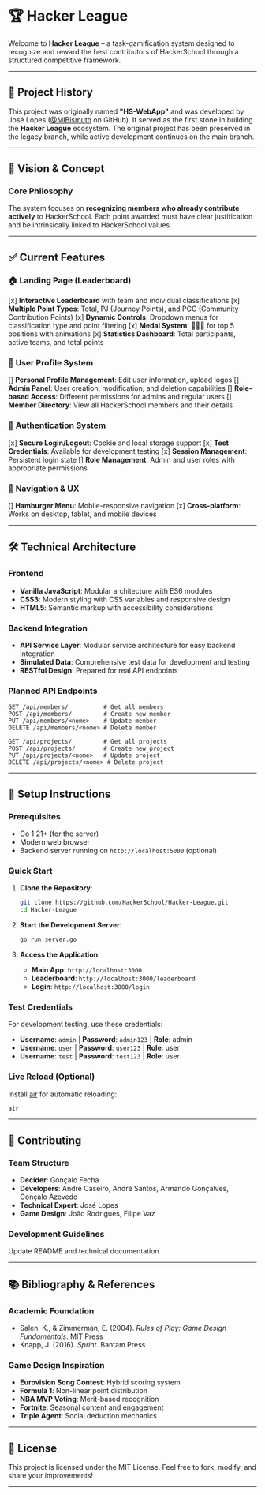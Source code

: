 # 🏆 Hacker League

Welcome to **Hacker League** – a task-gamification system designed to recognize and reward the best contributors of HackerSchool through a structured competitive framework.

---

## 📜 Project History

This project was originally named **"HS-WebApp"** and was developed by José Lopes ([@MIBismuth](https://github.com/MIBismuth) on GitHub). It served as the first stone in building the **Hacker League** ecosystem. The original project has been preserved in the legacy branch, while active development continues on the main branch.

---

## 🎯 Vision & Concept

### Core Philosophy
The system focuses on **recognizing members who already contribute actively** to HackerSchool. Each point awarded must have clear justification and be intrinsically linked to HackerSchool values.

---

## ✅ **Current Features**

### 🏠 **Landing Page (Leaderboard)**
[x] **Interactive Leaderboard** with team and individual classifications
[x] **Multiple Point Types**: Total, PJ (Journey Points), and PCC (Community Contribution Points)
[x] **Dynamic Controls**: Dropdown menus for classification type and point filtering
[x] **Medal System**: 🥇🥈🥉 for top 5 positions with animations
[x] **Statistics Dashboard**: Total participants, active teams, and total points

### 👤 **User Profile System**
[] **Personal Profile Management**: Edit user information, upload logos
[] **Admin Panel**: User creation, modification, and deletion capabilities
[] **Role-based Access**: Different permissions for admins and regular users
[] **Member Directory**: View all HackerSchool members and their details

### 🔐 **Authentication System**
[x] **Secure Login/Logout**: Cookie and local storage support
[x] **Test Credentials**: Available for development testing
[x] **Session Management**: Persistent login state
[] **Role Management**: Admin and user roles with appropriate permissions

### 📱 **Navigation & UX**
[] **Hamburger Menu**: Mobile-responsive navigation
[x] **Cross-platform**: Works on desktop, tablet, and mobile devices


---

## 🛠️ **Technical Architecture**

### **Frontend**
- **Vanilla JavaScript**: Modular architecture with ES6 modules
- **CSS3**: Modern styling with CSS variables and responsive design
- **HTML5**: Semantic markup with accessibility considerations

### **Backend Integration**
- **API Service Layer**: Modular service architecture for easy backend integration
- **Simulated Data**: Comprehensive test data for development and testing
- **RESTful Design**: Prepared for real API endpoints

### **Planned API Endpoints**
```
GET /api/members/          # Get all members
POST /api/members/         # Create new member
PUT /api/members/<nome>    # Update member
DELETE /api/members/<nome> # Delete member

GET /api/projects/         # Get all projects
POST /api/projects/        # Create new project
PUT /api/projects/<nome>   # Update project
DELETE /api/projects/<nome> # Delete project
```

---

## 🚀 **Setup Instructions**

### **Prerequisites**
- Go 1.21+ (for the server)
- Modern web browser
- Backend server running on `http://localhost:5000` (optional)

### **Quick Start**
1. **Clone the Repository**:
   ```bash
   git clone https://github.com/HackerSchool/Hacker-League.git
   cd Hacker-League
   ```

2. **Start the Development Server**:
   ```bash
   go run server.go
   ```

3. **Access the Application**:
   - **Main App**: `http://localhost:3000`
   - **Leaderboard**: `http://localhost:3000/leaderboard`
   - **Login**: `http://localhost:3000/login`

### **Test Credentials**
For development testing, use these credentials:
- **Username**: `admin` | **Password**: `admin123` | **Role**: admin
- **Username**: `user` | **Password**: `user123` | **Role**: user
- **Username**: `test` | **Password**: `test123` | **Role**: user

### **Live Reload (Optional)**
Install [air](https://github.com/air-verse/air) for automatic reloading:
```bash
air
```

---

## 🤝 **Contributing**

### **Team Structure**

- **Decider**: Gonçalo Fecha
- **Developers**: André Caseiro, André Santos, Armando Gonçalves, Gonçalo Azevedo
- **Technical Expert**: José Lopes
- **Game Design**: João Rodrigues, Filipe Vaz

### **Development Guidelines**

Update README and technical documentation

---

## 📚 **Bibliography & References**

### **Academic Foundation**
- Salen, K., & Zimmerman, E. (2004). *Rules of Play: Game Design Fundamentals*. MIT Press
- Knapp, J. (2016). *Sprint*. Bantam Press

### **Game Design Inspiration**
- **Eurovision Song Contest**: Hybrid scoring system
- **Formula 1**: Non-linear point distribution
- **NBA MVP Voting**: Merit-based recognition
- **Fortnite**: Seasonal content and engagement
- **Triple Agent**: Social deduction mechanics

---

## 📄 **License**

This project is licensed under the MIT License. Feel free to fork, modify, and share your improvements!

---
 


